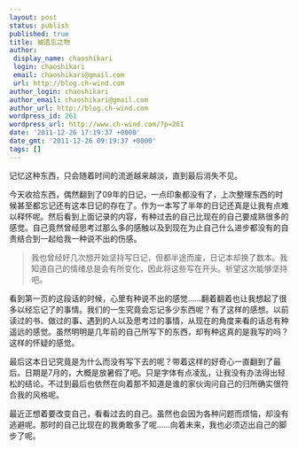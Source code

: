 ```yaml
---
layout: post
status: publish
published: true
title: 被遗忘之物
author:
 display_name: chaoshikari
 login: chaoshikari
 email: chaoshikari@gmail.com
 url: http://blog.ch-wind.com
author_login: chaoshikari
author_email: chaoshikari@gmail.com
author_url: http://blog.ch-wind.com
wordpress_id: 261
wordpress_url: http://www.ch-wind.com/?p=261
date: '2011-12-26 17:19:37 +0000'
date_gmt: '2011-12-26 09:19:37 +0000'
tags: []
---
```

记忆这种东西，只会随着时间的流逝越来越淡，直到最后消失不见。


今天收拾东西，偶然翻到了09年的日记，一点印象都没有了，上次整理东西的时候甚至都忘记还有这本日记的存在了。作为一本写了半年的日记还真是让我有点难以释怀呢。然后看到上面记录的内容，有种过去的自己比现在的自己要成熟很多的感觉。自己竟然曾经思考过那么多的感触以及到现在为止自己什么进步都没有的自责结合到一起给我一种说不出的伤感。



> 我也曾经好几次想开始坚持写日记，但都半途而废，日记本却换了数本。我知道自己的情绪总是会有所变化，因此将这些写在开头。祈望这次能够坚持吧。
> 
> 


看到第一页的这段话的时候，心里有种说不出的感觉……翻着翻着也让我想起了很多以经忘记了的事情。我们的一生究竟会忘记多少东西呢？有了这样的感想。以前读过的书、做过的事、遇到的人以及思考过的事情，从现在的角度来看的话总有种遥远的感觉。虽然明明是几年前的自己所写下的东西，却有种这真的是我写的吗？这样的怀疑的感觉。


最后这本日记究竟是为什么而没有写下去的呢？带着这样的好奇心一直翻到了最后。日期是7月的，大概是放暑假了吧。只是字体有点凌乱，让我没有办法得出轻松的结论。不过到最后也依然在向着那不知道是谁的家伙询问自己的归所确实很符合我的风格呢。


最近正想着要改变自己，看看过去的自己。虽然也会因为各种问题而烦恼，却没有逃避呢。那时的自己比现在的我勇敢多了呢……向着未来，我也必须迈出自己的脚步了呢。


